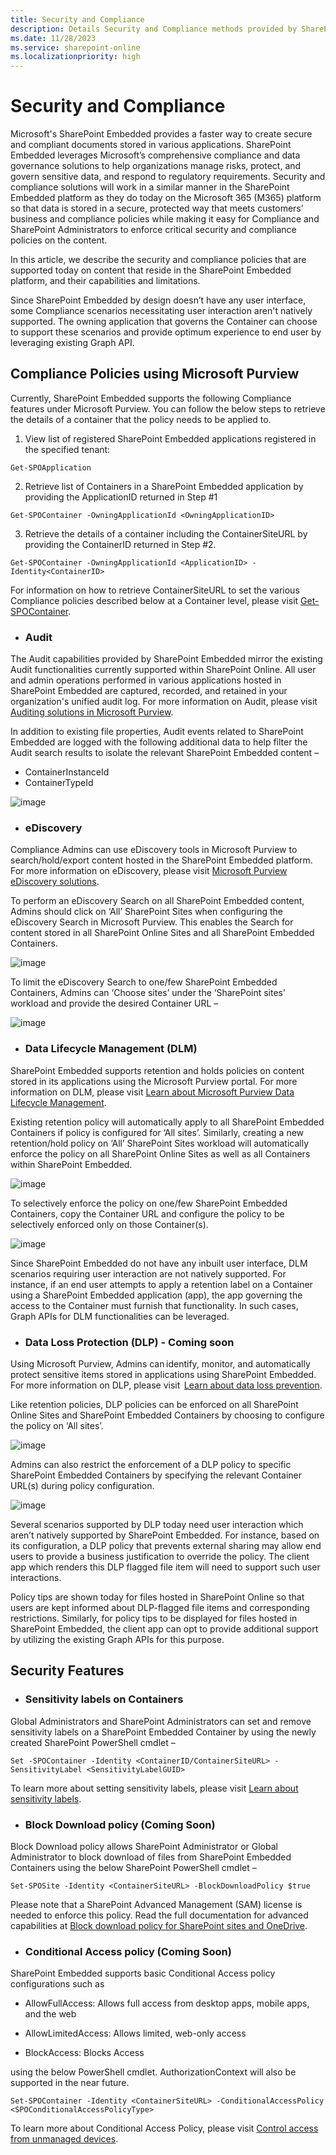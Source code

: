 ```yaml
---
title: Security and Compliance
description: Details Security and Compliance methods provided by SharePoint Embedded
ms.date: 11/28/2023
ms.service: sharepoint-online
ms.localizationpriority: high
---
```


# Security and Compliance


Microsoft's SharePoint Embedded provides a faster way to create secure and compliant documents stored in various applications. SharePoint Embedded leverages Microsoft’s comprehensive compliance and data governance solutions to help organizations manage risks, protect, and govern sensitive data, and respond to regulatory requirements. Security and compliance solutions will work in a similar manner in the SharePoint Embedded platform as they do today on the Microsoft 365 (M365) platform so that data is stored in a secure, protected way that meets customers’ business and compliance policies while making it easy for Compliance and SharePoint Administrators to enforce critical security and compliance policies on the content.  

In this article, we describe the security and compliance policies that are supported today on content that reside in the SharePoint Embedded platform, and their capabilities and limitations.

Since SharePoint Embedded by design doesn’t have any user interface, some Compliance scenarios necessitating user interaction aren't natively supported. The owning application that governs the Container can choose to support these scenarios and provide optimum experience to end user by leveraging existing Graph API.

##  Compliance Policies using Microsoft Purview

Currently, SharePoint Embedded supports the following Compliance features under Microsoft Purview.  You can follow the below steps to retrieve the details of a container that the policy needs to be applied to.

1. View list of registered SharePoint Embedded applications registered in the specified tenant:
```
Get-SPOApplication
```
2. Retrieve list of Containers in a SharePoint Embedded application by providing the ApplicationID returned in Step #1
```
Get-SPOContainer -OwningApplicationId <OwningApplicationID>
```
3. Retrieve the details of a container including the ContainerSiteURL by providing the ContainerID returned in Step #2.
```
Get-SPOContainer -OwningApplicationId <ApplicationID> -Identity<ContainerID>
```
For information on how to retrieve ContainerSiteURL to set the various Compliance policies described below at a Container level, please visit [Get-SPOContainer](/powershell/module/sharepoint-online/get-spocontainer).


* ### Audit
The Audit capabilities provided by SharePoint Embedded mirror the existing Audit functionalities currently supported within SharePoint Online. All user and admin operations performed in various applications hosted in SharePoint Embedded are captured, recorded, and retained in your organization's unified audit log. For more information on Audit, please visit [Auditing solutions in Microsoft Purview](https://learn.microsoft.com/purview/audit-solutions-overview).

In addition to existing file properties, Audit events related to SharePoint Embedded are logged with the following additional data to help filter the Audit search results to isolate the relevant SharePoint Embedded content – 
 * ContainerInstanceId
 * ContainerTypeId 

    
![image](../images/sc1.png)


* ### eDiscovery

Compliance Admins can use eDiscovery tools in Microsoft Purview to search/hold/export content hosted in the SharePoint Embedded platform. For more information on eDiscovery, please visit [Microsoft Purview eDiscovery solutions](https://learn.microsoft.com/purview/ediscovery).

To perform an eDiscovery Search on all SharePoint Embedded content, Admins should click on ‘All’ SharePoint Sites when configuring the eDiscovery Search in Microsoft Purview. This enables the Search for content stored in all SharePoint Online Sites and all SharePoint Embedded Containers.


![image](../images/sc2.png)


To limit the eDiscovery Search to one/few SharePoint Embedded Containers, Admins can ‘Choose sites’ under the ‘SharePoint sites’ workload and provide the desired Container URL –

![image](../images/sc3.png)

   
* ### Data Lifecycle Management (DLM) 

SharePoint Embedded supports retention and holds policies on content stored in its applications using the Microsoft Purview portal. For more information on DLM, please visit [Learn about Microsoft Purview Data Lifecycle Management](https://learn.microsoft.com/purview/data-lifecycle-management).

Existing retention policy will automatically apply to all SharePoint Embedded Containers if policy is configured for ‘All sites’. Similarly, creating a new retention/hold policy on ‘All’ SharePoint Sites workload will automatically enforce the policy on all SharePoint Online Sites as well as all Containers within SharePoint Embedded. 

![image](../images/sc4.png)
    
To selectively enforce the policy on one/few SharePoint Embedded Containers, copy the Container URL and configure the policy to be selectively enforced only on those Container(s).

![image](../images/sc5.png)

Since SharePoint Embedded do not have any inbuilt user interface, DLM scenarios requiring user interaction are not natively supported. For instance, if an end user attempts to apply a retention label on a Container using a SharePoint Embedded application (app), the app governing the access to the Container must furnish that functionality. In such cases, Graph APIs for DLM functionalities can be leveraged.

* ### Data Loss Protection (DLP) - Coming soon

Using Microsoft Purview, Admins can identify, monitor, and automatically protect sensitive items stored in applications using SharePoint Embedded. For more information on DLP, please visit  [Learn about data loss prevention](https://learn.microsoft.com/purview/dlp-learn-about-dlp).

Like retention policies, DLP policies can be enforced on all SharePoint Online Sites and SharePoint Embedded Containers by choosing to configure the policy on ‘All sites’. 



![image](../images/sc6.png)



Admins can also restrict the enforcement of a DLP policy to specific SharePoint Embedded Containers by specifying the relevant Container URL(s) during policy configuration. 



![image](../images/sc7.png)



Several scenarios supported by DLP today need user interaction which aren’t natively supported by SharePoint Embedded. For instance, based on its configuration, a DLP policy that prevents external sharing may allow end users to provide a business justification to override the policy. The client app which renders this DLP flagged file item will need to support such user interactions.

Policy tips are shown today for files hosted in SharePoint Online so that users are kept informed about DLP-flagged file items and corresponding restrictions. Similarly, for policy tips to be displayed for files hosted in SharePoint Embedded, the client app can opt to provide additional support by utilizing the existing Graph APIs for this purpose. 


## Security Features
* ### Sensitivity labels on Containers
Global Administrators and SharePoint Administrators can set and remove sensitivity labels on a SharePoint Embedded Container by using the newly created SharePoint PowerShell cmdlet –  


```
Set -SPOContainer -Identity <ContainerID/ContainerSiteURL> -SensitivityLabel <SensitivityLabelGUID>
```

To learn more about setting sensitivity labels, please visit [Learn about sensitivity labels](https://learn.microsoft.com/purview/sensitivity-labels).


* ### Block Download policy (Coming Soon)
Block Download policy allows SharePoint Administrator or Global Administrator to block download of files from SharePoint Embedded Containers using the below SharePoint PowerShell cmdlet –


```
Set-SPOSite -Identity <ContainerSiteURL> -BlockDownloadPolicy $true
```

Please note that a SharePoint Advanced Management (SAM) license is needed to enforce this policy. Read the full documentation for advanced capabilities at [Block download policy for SharePoint sites and OneDrive](https://learn.microsoft.com/sharepoint/block-download-from-sites).


* ### Conditional Access policy (Coming Soon)
SharePoint Embedded supports basic Conditional Access policy configurations such as

 * AllowFullAccess: Allows full access from desktop apps, mobile apps, and the web

 * AllowLimitedAccess: Allows limited, web-only access

 * BlockAccess: Blocks Access

using the below PowerShell cmdlet. AuthorizationContext will also be supported in the near future.
```
Set-SPOContainer -Identity <ContainerSiteURL> -ConditionalAccessPolicy <SPOConditionalAccessPolicyType>
```

To learn more about Conditional Access Policy, please visit [Control access from unmanaged devices](https://learn.microsoft.com/sharepoint/control-access-from-unmanaged-devices). 